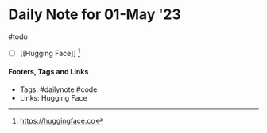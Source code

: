 # Daily Note for 01-May '23

#todo
- [ ] [[Hugging Face]] [^1]

#### Footers, Tags and Links
- Tags: #dailynote #code
- Links: Hugging Face

[^1]:https://huggingface.co
